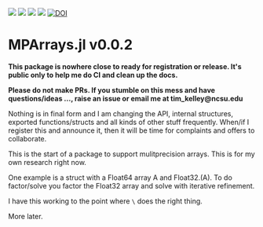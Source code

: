 [![][docs-stable-img]][docs-stable-url] [![][docs-dev-img]][docs-dev-url]
[![][build-status-img]][build-status-url]
[![][codecov-img]][codecov-url]
[![DOI](https://zenodo.org/badge/DOI/10.5281/zenodo.7521427.svg)](https://doi.org/10.5281/zenodo.7521427)

# MPArrays.jl v0.0.2

__This package is nowhere close to ready for registration or release. It's public only to help me do CI and clean up the docs.__

__Please do not make PRs. If you stumble on this mess and have questions/ideas ..., raise an issue or email me at tim_kelley@ncsu.edu__

Nothing is in final form and I am changing the API, internal structures, exported functions/structs and all kinds of other stuff frequently. When/if I register this and announce it, then it will be time for complaints and offers to collaborate. 

This is the start of a package to support mulitprecision arrays. This is for my own research right now.

One example is a struct with a Float64 array A and Float32.(A). To do factor/solve you factor the Float32 array and solve with iterative refinement.

I have this working to the point where ```\``` does the right thing.

More later.

[docs-stable-img]: https://img.shields.io/badge/docs-stable-blue.svg
[docs-stable-url]: https://ctkelley.github.io/MPArrays.jl/stable

[docs-dev-img]: https://img.shields.io/badge/docs-dev-blue.svg
[docs-dev-url]: https://ctkelley.github.io/MPArrays.jl/dev

[build-status-img]: https://github.com/ctkelley/MPArrays.jl/workflows/CI/badge.svg
[build-status-url]: https://github.com/ctkelley/MPArrays.jl/actions

[codecov-img]: https://codecov.io/gh/ctkelley/MPArrays.jl/branch/main/graph/badge.svg
[codecov-url]: https://codecov.io/gh/ctkelley/MPArrays.jl


